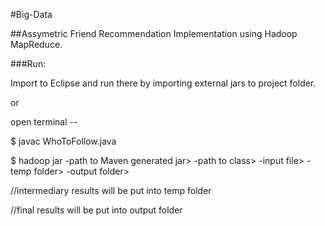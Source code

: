 #Big-Data

##Assymetric Friend Recommendation Implementation using Hadoop MapReduce. 

###Run: 

Import to Eclipse and run there by importing external jars to project folder. 

or 

open terminal -- 

$ javac WhoToFollow.java

$ hadoop jar -path to Maven generated jar> -path to class> -input file> -temp folder> -output folder>

//intermediary results will be put into temp folder 

//final results will be put into output folder
